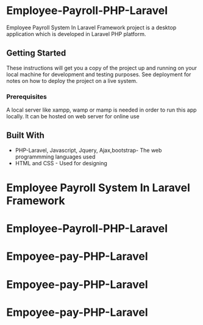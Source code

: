 # Employee-Payroll-PHP-Laravel

Employee Payroll System In Laravel Framework project is a desktop application which is developed in Laravel PHP platform.

## Getting Started

These instructions will get you a copy of the project up and running on your local machine for development and testing purposes. See deployment for notes on how to deploy the project on a live system.

### Prerequisites

A local server like xampp, wamp or mamp is needed in order to run this app locally. It can be hosted on web server for online use


## Built With

* PHP-Laravel, Javascript, Jquery, Ajax,bootstrap- The web programmming languages used
* HTML and CSS - Used for designing



# Employee Payroll System In Laravel Framework

# Employee-Payroll-PHP-Laravel
# Empoyee-pay-PHP-Laravel
# Empoyee-pay-PHP-Laravel
# Empoyee-pay-PHP-Laravel
